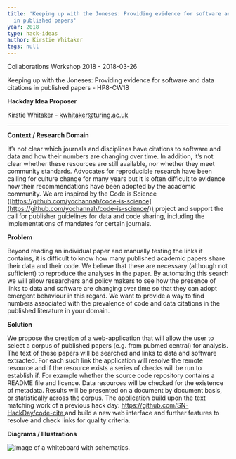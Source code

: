 ```yaml
---
title: 'Keeping up with the Joneses: Providing evidence for software and data citations
  in published papers'
year: 2018
type: hack-ideas
author: Kirstie Whitaker
tags: null
---
```


Collaborations Workshop 2018 - 2018-03-26

Keeping up with the Joneses: Providing evidence for software and data citations in published papers - HP8-CW18

**Hackday Idea Proposer**

Kirstie Whitaker - kwhitaker@turing.ac.uk

---

**Context / Research Domain**

It’s not clear which journals and disciplines have citations to software and data and how their numbers are changing over time. In addition, it’s not clear whether these resources are still available, nor whether they meet community standards. Advocates for reproducible research have been calling for culture change for many years but it is often difficult to evidence how their recommendations have been adopted by the academic community. We are inspired by the Code is Science ([https://github.com/yochannah/code-is-science](https://github.com/yochannah/code-is-science/)) project and support the call for publisher guidelines for data and code sharing, including the implementations of mandates for certain journals.

**Problem**

Beyond reading an individual paper and manually testing the links it contains, it is difficult to know how many published academic papers share their data and their code. We believe that these are necessary (although not sufficient) to reproduce the analyses in the paper. By automating this search we will allow researchers and policy makers to see how the presence of links to data and software are changing over time so that they can adopt emergent behaviour in this regard. We want to provide a way to find numbers associated with the prevalence of code and data citations in the published literature in your domain.

**Solution**

We propose the creation of a web-application that will allow the user to select a corpus of published papers (e.g. from pubmed central) for analysis. The text of these papers will be searched and links to data and software extracted. For each such link the application will resolve the remote resource and if the resource exists a series of checks will be run to establish if. For example whether the source code repository contains a README file and licence. Data
resources will be checked for the existence of metadata. Results will be presented on a document by document basis, or statistically across the corpus. The application build upon the text matching work of a previous hack day: <https://github.com/SN-HackDay/code-cite>[ ](https://github.com/SN-HackDay/code-cite) and build a new web interface and further features to resolve and check links for quality criteria.

**Diagrams / Illustrations**

![Image of a whiteboard with schematics.](../images/cw18-whiteboard.jpg)

